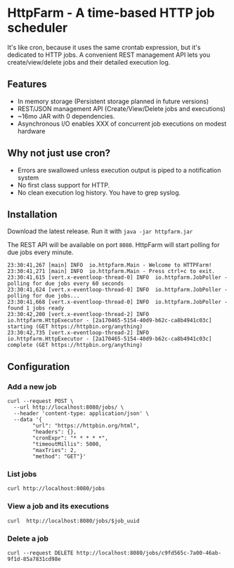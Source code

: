 # HttpFarm - A time-based HTTP job scheduler

It's like cron, because it uses the same crontab expression, but it's dedicated to HTTP jobs. A convenient REST management API lets you create/view/delete jobs and their detailed execution log.

## Features
- In memory storage (Persistent storage planned in future versions)
- REST/JSON management API (Create/View/Delete jobs and executions)
- ~16mo JAR with 0 dependencies.
- Asynchronous I/O enables XXX of concurrent job executions on modest hardware 

## Why not just use cron?
- Errors are swallowed unless execution output is piped to a notification system
- No first class support for HTTP. 
- No clean execution log history. You have to grep syslog.

## Installation
Download the latest release. Run it with
`java -jar httpfarm.jar`

The REST API will be available on port `8080`. HttpFarm will start polling for due jobs every minute.
```
23:30:41,267 [main] INFO  io.httpfarm.Main - Welcome to HTTPFarm!
23:30:41,271 [main] INFO  io.httpfarm.Main - Press ctrl+c to exit.
23:30:41,615 [vert.x-eventloop-thread-0] INFO  io.httpfarm.JobPoller - polling for due jobs every 60 seconds
23:30:41,624 [vert.x-eventloop-thread-0] INFO  io.httpfarm.JobPoller - polling for due jobs...
23:30:41,668 [vert.x-eventloop-thread-0] INFO  io.httpfarm.JobPoller - found 1 jobs ready
23:30:42,200 [vert.x-eventloop-thread-2] INFO  io.httpfarm.HttpExecutor - [2a170465-5154-40d9-b62c-ca8b4941c03c] starting (GET https://httpbin.org/anything)
23:30:42,735 [vert.x-eventloop-thread-2] INFO  io.httpfarm.HttpExecutor - [2a170465-5154-40d9-b62c-ca8b4941c03c] complete (GET https://httpbin.org/anything)
``` 

## Configuration

### Add a new job
    curl --request POST \
      --url http://localhost:8080/jobs/ \
      --header 'content-type: application/json' \
      --data '{
            "url": "https://httpbin.org/html",
            "headers": {},
            "cronExpr": "* * * * *",
            "timeoutMillis": 5000,
            "maxTries": 2,
            "method": "GET"}'

### List jobs
    curl http://localhost:8080/jobs
      
### View a job and its executions
    curl  http://localhost:8080/jobs/$job_uuid

### Delete a job
    curl --request DELETE http://localhost:8080/jobs/c9fd565c-7a00-46ab-9f1d-85a7831cd98e

